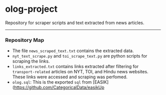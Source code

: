 # olog-project

Repository for scraper scripts and text extracted from news articles.

---
### Repository Map

- The file `news_scraped_text.txt` contains the extracted data. 
- `nyt_text_scrape.py` and `toi_scrape_text.py` are python scripts for scraping the links.
- `links_extracted.txt` contains links extracted after filtering for `transport-related` articles on NYT, TOI, and Hindu news websites. These links were accessed and scraping was perfomed.
- `olog.sql`: This is the exported `sql` from [EASIK](https://github.com/CategoricalData/easikUp
